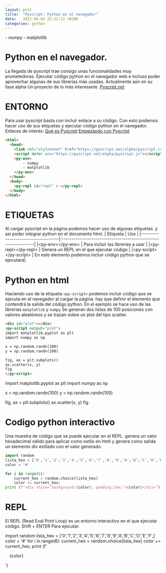 ```yaml
---
layout: post
title:  "Pyscript: Python en el navegador"
date:   2022-06-02 22:22:22 +0200
categories: python
---
```

<link rel="preconnect" href="https://fonts.gstatic.com">
<link href="https://fonts.googleapis.com/css2?family=Open+Sans:wght@300&display=swap" rel="stylesheet">
<style>

.highlight{
  max-height: 60vh;
  /*overflow: scroll;*/

}

</style>
<!-- <link rel="stylesheet" href="https://pyscript.net/alpha/pyscript.css" /> -->
<script defer src="https://pyscript.net/alpha/pyscript.js"></script>
<py-env>
    - numpy
    - matplotlib
</py-env>



<!--excerpt.start-->
# Python en el navegador.
La llegada de pyscript trae consigo unas funcionalidades muy prometedoras. 
Ejecutar código python en el navegador web e incluso poder aprovechar algunas de sus librerías más usadas.
Actualmente aún en su fase alpha Un proyecto de lo más interesante. 
<a href="https://pyscript.net/">Pyscript.net</a>

<!--excerpt.end-->
# ENTORNO
Para usar pyscript basta con incluir enlace a su código. 
Con esto podemos hacer uso de sus etiquetas y ejecutar código python en el navegador. 
Enlaces de interés: 
<a href="https://github.com/pyscript/pyscript/blob/main/README.md">Qué es Pyscript</a> 
<a href="https://github.com/pyscript/pyscript/blob/main/docs/tutorials/getting-started.md">Empezando con Pyscript</a>


```html
<html>
  <head>
    <link rel="stylesheet" href="https://pyscript.net/alpha/pyscript.css" />
    <script defer src="https://pyscript.net/alpha/pyscript.js"></script>
    <py-env>
        - numpy
        - matplotlib
    </py-env>
  </head>
  <body> 
    <py-repl id="repl" > </py-repl>
  </body>
</html>
```
# ETIQUETAS
Al cargar pyscript en la página podemos hacer uso de algunas etiquetas. 
y así poder integrar python en el documento html.
| Etiqueta                           |                                     Uso                         |
|------------------------------------|:---------------------------------------------------------------:|
|&lt;py-env&gt;&lt;/py-env&gt;       |  Para incluir las librerias a usar                              |
|&lt;py-repl&gt;&lt;/py-repl&gt;     |  Genera un REPL en el que ejecutar código                       |
|&lt;py-script&gt;&lt;/py-script&gt; |  En este elemento podemos incluir código python que se ejecutará|

# Python en html
Haciendo uso de la etiqueta `<py-script>` podemos incluir código que se ejecuta en el navegador al cargar la página.
hay que definir el elemento que contendrá la salida del código python. 
En el ejemplo se hace uso de las librerias `matplotlib` y `numpy` 
Se generan dos listas de 100 posiciones con valores aleatóreos
y se trazan sobre un plot del tipo scatter.
```html
<div id="plot"></div> 
<py-script output="plot">
import matplotlib.pyplot as plt
import numpy as np

x = np.random.randn(100)
y = np.random.randn(100)

fig, ax = plt.subplots()
ax.scatter(x, y)
fig
</py-script> 
```

<div id="plot"></div> 
<py-script output="plot">
import matplotlib.pyplot as plt
import numpy as np

x = np.random.randn(100)
y = np.random.randn(100)

fig, ax = plt.subplots()
ax.scatter(x, y)
fig
                 
</py-script> 


# Codigo python interactivo
Una muestra de código que se puede ejecutar en el REPL.
genera un valor hexadecimal válido para aplicar como estilo en html 
y genera como salida un elemento div estilado con el valor generado.

```python
import random
lista_hex = ['0','1','2','3','4','5','6','7','8','9','A','B','C','D','E','F',]
color = '#'

for i in range(6):
    current_hex = random.choice(lista_hex)
    color += current_hex;
print (f"<div style='background:{color}; padding:1em;'>{color}</div>")
```

# REPL
El REPL (Read Eval Print Loop) es un entorno interactivo en el que ejecutar código.
Shift + ENTER Para ejecutar.


<div>
<py-repl id="my-repl" >
import random
lista_hex = ['0','1','2','3','4','5','6','7','8','9','A','B','C','D','E','F',]
color = '#'
for i in range(6):
    current_hex = random.choice(lista_hex)
    color += current_hex;
print (f'<div style="background:{color}; padding:1em;">{color}</div>')
</py-repl>
</div>

